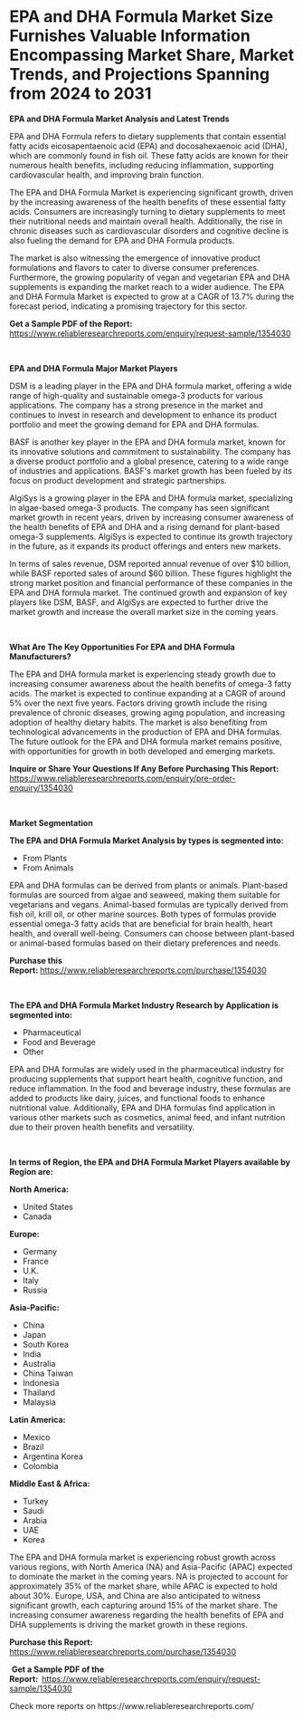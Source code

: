 <p><h1>EPA and DHA Formula Market Size Furnishes Valuable Information Encompassing Market Share, Market Trends, and Projections Spanning from 2024 to 2031</h1></p><p><strong>EPA and DHA Formula Market Analysis and Latest Trends</strong></p>
<p><p>EPA and DHA Formula refers to dietary supplements that contain essential fatty acids eicosapentaenoic acid (EPA) and docosahexaenoic acid (DHA), which are commonly found in fish oil. These fatty acids are known for their numerous health benefits, including reducing inflammation, supporting cardiovascular health, and improving brain function.</p><p>The EPA and DHA Formula Market is experiencing significant growth, driven by the increasing awareness of the health benefits of these essential fatty acids. Consumers are increasingly turning to dietary supplements to meet their nutritional needs and maintain overall health. Additionally, the rise in chronic diseases such as cardiovascular disorders and cognitive decline is also fueling the demand for EPA and DHA Formula products.</p><p>The market is also witnessing the emergence of innovative product formulations and flavors to cater to diverse consumer preferences. Furthermore, the growing popularity of vegan and vegetarian EPA and DHA supplements is expanding the market reach to a wider audience. The EPA and DHA Formula Market is expected to grow at a CAGR of 13.7% during the forecast period, indicating a promising trajectory for this sector.</p></p>
<p><strong>Get a Sample PDF of the Report:&nbsp;</strong> <a href="https://www.reliableresearchreports.com/enquiry/request-sample/1354030">https://www.reliableresearchreports.com/enquiry/request-sample/1354030</a></p>
<p>&nbsp;</p>
<p><strong>EPA and DHA Formula Major Market Players</strong></p>
<p><p>DSM is a leading player in the EPA and DHA formula market, offering a wide range of high-quality and sustainable omega-3 products for various applications. The company has a strong presence in the market and continues to invest in research and development to enhance its product portfolio and meet the growing demand for EPA and DHA formulas.</p><p>BASF is another key player in the EPA and DHA formula market, known for its innovative solutions and commitment to sustainability. The company has a diverse product portfolio and a global presence, catering to a wide range of industries and applications. BASF's market growth has been fueled by its focus on product development and strategic partnerships.</p><p>AlgiSys is a growing player in the EPA and DHA formula market, specializing in algae-based omega-3 products. The company has seen significant market growth in recent years, driven by increasing consumer awareness of the health benefits of EPA and DHA and a rising demand for plant-based omega-3 supplements. AlgiSys is expected to continue its growth trajectory in the future, as it expands its product offerings and enters new markets.</p><p>In terms of sales revenue, DSM reported annual revenue of over $10 billion, while BASF reported sales of around $60 billion. These figures highlight the strong market position and financial performance of these companies in the EPA and DHA formula market. The continued growth and expansion of key players like DSM, BASF, and AlgiSys are expected to further drive the market growth and increase the overall market size in the coming years.</p></p>
<p>&nbsp;</p>
<p><strong>What Are The Key Opportunities For EPA and DHA Formula Manufacturers?</strong></p>
<p><p>The EPA and DHA formula market is experiencing steady growth due to increasing consumer awareness about the health benefits of omega-3 fatty acids. The market is expected to continue expanding at a CAGR of around 5% over the next five years. Factors driving growth include the rising prevalence of chronic diseases, growing aging population, and increasing adoption of healthy dietary habits. The market is also benefiting from technological advancements in the production of EPA and DHA formulas. The future outlook for the EPA and DHA formula market remains positive, with opportunities for growth in both developed and emerging markets.</p></p>
<p><strong>Inquire or Share Your Questions If Any Before Purchasing This Report:</strong> <a href="https://www.reliableresearchreports.com/enquiry/pre-order-enquiry/1354030">https://www.reliableresearchreports.com/enquiry/pre-order-enquiry/1354030</a></p>
<p>&nbsp;</p>
<p><strong>Market Segmentation</strong></p>
<p><strong>The EPA and DHA Formula Market Analysis by types is segmented into:</strong></p>
<p><ul><li>From Plants</li><li>From Animals</li></ul></p>
<p><p>EPA and DHA formulas can be derived from plants or animals. Plant-based formulas are sourced from algae and seaweed, making them suitable for vegetarians and vegans. Animal-based formulas are typically derived from fish oil, krill oil, or other marine sources. Both types of formulas provide essential omega-3 fatty acids that are beneficial for brain health, heart health, and overall well-being. Consumers can choose between plant-based or animal-based formulas based on their dietary preferences and needs.</p></p>
<p><strong>Purchase this Report:&nbsp;</strong><a href="https://www.reliableresearchreports.com/purchase/1354030">https://www.reliableresearchreports.com/purchase/1354030</a></p>
<p>&nbsp;</p>
<p><strong>The EPA and DHA Formula Market Industry Research by Application is segmented into:</strong></p>
<p><ul><li>Pharmaceutical</li><li>Food and Beverage</li><li>Other</li></ul></p>
<p><p>EPA and DHA formulas are widely used in the pharmaceutical industry for producing supplements that support heart health, cognitive function, and reduce inflammation. In the food and beverage industry, these formulas are added to products like dairy, juices, and functional foods to enhance nutritional value. Additionally, EPA and DHA formulas find application in various other markets such as cosmetics, animal feed, and infant nutrition due to their proven health benefits and versatility.</p></p>
<p>&nbsp;</p>
<p><strong>In terms of Region, the EPA and DHA Formula Market Players available by Region are:</strong></p>
<p>
    <p> <strong> North America: </strong>
        <ul>
            <li>United States</li>
            <li>Canada</li>
        </ul>
        </p> 
    <p> <strong> Europe: </strong>
        <ul>
            <li>Germany</li>
            <li>France</li>
            <li>U.K.</li>
            <li>Italy</li>
            <li>Russia</li>
        </ul>
        </p> 
    <p> <strong> Asia-Pacific: </strong>
        <ul>
            <li>China</li>
            <li>Japan</li>
            <li>South Korea</li>
            <li>India</li>
            <li>Australia</li>
            <li>China Taiwan</li>
            <li>Indonesia</li>
            <li>Thailand</li>
            <li>Malaysia</li>
        </ul>
        </p> 
    <p> <strong> Latin America: </strong>
        <ul>
            <li>Mexico</li>
            <li>Brazil</li>
            <li>Argentina Korea</li>
            <li>Colombia</li>
        </ul>
        </p> 
    <p> <strong> Middle East & Africa: </strong>
        <ul>
            <li>Turkey</li>
            <li>Saudi</li>
            <li>Arabia</li>
            <li>UAE</li>
            <li>Korea</li>
        </ul>
    </p>
    </p>
<p><p>The EPA and DHA formula market is experiencing robust growth across various regions, with North America (NA) and Asia-Pacific (APAC) expected to dominate the market in the coming years. NA is projected to account for approximately 35% of the market share, while APAC is expected to hold about 30%. Europe, USA, and China are also anticipated to witness significant growth, each capturing around 15% of the market share. The increasing consumer awareness regarding the health benefits of EPA and DHA supplements is driving the market growth in these regions.</p></p>
<p><strong>Purchase this Report: </strong><a href="https://www.reliableresearchreports.com/purchase/1354030">https://www.reliableresearchreports.com/purchase/1354030</a></p>
<p>&nbsp;<strong>Get a Sample PDF of the Report:&nbsp;&nbsp;</strong><a href="https://www.reliableresearchreports.com/enquiry/request-sample/1354030">https://www.reliableresearchreports.com/enquiry/request-sample/1354030</a></p>
<p><strong></strong></p>
<p>Check more reports on https://www.reliableresearchreports.com/</p>